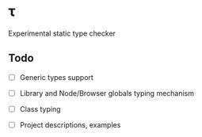 # &tau;

Experimental static type checker

## Todo

- [ ] Generic types support
- [ ] Library and Node/Browser globals typing mechanism
- [ ] Class typing
- [ ] Project descriptions, examples

